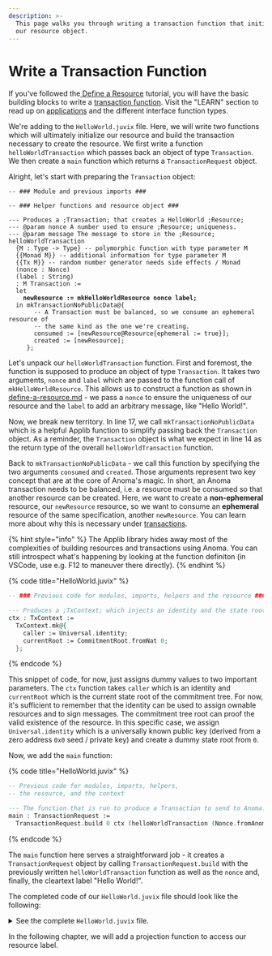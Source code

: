 ```yaml
---
description: >-
  This page walks you through writing a transaction function that initializes
  our resource object.
---
```


# Write a Transaction Function

If you've followed the[ Define a Resource](define-a-resource.md) tutorial, you will have the basic building blocks to write a [transaction function](../../learn/applications/interface.md#transaction-functions). Visit the "LEARN" section to read up on [applications](../../learn/applications/) and the different interface function types.

We're adding to the `HelloWorld.juvix` file. Here, we will write two functions which will ultimately initialize our resource and build the transaction necessary to create the resource. We first write a function `helloWorldTransaction` which passes back an object of type `Transaction`. We then create a `main` function which returns a `TransactionRequest` object.

Alright, let's start with preparing the `Transaction` object:

<pre class="language-agda" data-title="HelloWorld.juvix" data-line-numbers><code class="lang-agda">-- ### Module and previous imports ###

-- ### Helper functions and resource object ###

--- Produces a ;Transaction; that creates a HelloWorld ;Resource;
--- @param nonce A number used to ensure ;Resource; uniqueness.
--- @param message The message to store in the ;Resource;
helloWorldTransaction
  {M : Type -> Type} -- polymorphic function with type parameter M
  {{Monad M}} -- additional information for type parameter M
  {{Tx M}} -- random number generator needs side effects / Monad
  (nonce : Nonce) 
  (label : String) 
  : M Transaction :=
  let
<strong>    newResource := mkHelloWorldResource nonce label;
</strong>  in mkTransactionNoPublicData@{
       -- A Transaction must be balanced, so we consume an ephemeral resource of
       -- the same kind as the one we're creating.
       consumed := [newResource@Resource{ephemeral := true}];
       created := [newResource];
     };
</code></pre>

Let's unpack our `helloWorldTransaction` function. First and foremost, the function is supposed to produce an object of type `Transaction`. It takes two arguments, `nonce` and `label` which are passed to the function call of `mkHelloWorldResource`. This allows us to construct a function as shown in [define-a-resource.md](define-a-resource.md "mention") - we pass a `nonce` to ensure the uniqueness of our resource and the `label` to add an arbitrary message, like "Hello World!".

Now, we break new territory. In line 17, we call `mkTransactionNoPublicData` which is a helpful Applib function to simplify passing back the `Transaction` object. As a reminder, the `Transaction` object is what we expect in line 14 as the return type of the overall `helloWorldTransaction` function.&#x20;

Back to `mkTransactionNoPublicData` - we call this function by specifying the two arguments `consumed` and `created`. Those arguments represent two key concept that are at the core of Anoma's magic. In short, an Anoma transaction needs to be balanced, i.e. a resource must be consumed so that another resource can be created. Here, we want to create a **non-ephemeral** resource, our `newResource` resource, so we want to consume an **ephemeral** resource of the same specification, another `newResource`. You can learn more about why this is necessary under [transactions](../../learn/transactions/ "mention").

{% hint style="info" %}
The Applib library hides away most of the complexities of building resources and transactions using Anoma. You can still introspect what's happening by looking at the function definiton (in VSCode, use e.g. F12 to maneuver there directly).
{% endhint %}

{% code title="HelloWorld.juvix" %}
```agda
-- ### Previous code for modules, imports, helpers and the resource ###

--- Produces a ;TxContext; which injects an identity and the state root of a commitment tree into the ;TransactionRequest;
ctx : TxContext :=
  TxContext.mk@{
    caller := Universal.identity;
    currentRoot := CommitmentRoot.fromNat 0;
  };
```
{% endcode %}

This snippet of code, for now, just assigns dummy values to two important parameters. The `ctx` function takes `caller` which is an identity and `currentRoot` which is the current state root of the commitment tree. For now, it's sufficient to remember that the identity can be used to assign ownable resources and to sign messages. The commitment tree root can proof the valid existence of the resource. In this specific case, we assign `Universal.identity` which is a universally known public key (derived from a zero address `0x0` seed / private key) and create a dummy state root from `0`.

Now, we add the `main` function:

{% code title="HelloWorld.juvix" %}
```agda
-- Previous code for modules, imports, helpers, 
-- the resource, and the context

--- The function that is run to produce a Transaction to send to Anoma.
main : TransactionRequest :=
  TransactionRequest.build 0 ctx (helloWorldTransaction (Nonce.fromAnomaAtom 0) "Hello World!\n");
```
{% endcode %}

The `main` function here serves a straightforward job - it creates a `TransactionRequest` object by calling `TransactionRequest.build` with the previously written `helloWorldTransaction` function as well as the `nonce` and, finally, the cleartext label "Hello World!".

The completed code of our `HelloWorld.juvix` file should look like the following:

<details>

<summary>See the complete <code>HelloWorld.juvix</code> file.</summary>

{% code title="HelloWorld.juvix" %}
```agda
module HelloWorld;

import Stdlib.Prelude open;
import Applib open;
import Anoma.Encode open;

--- A logic function that is always valid.
logic : Logic := Logic.mk \{_ := true};

--- Creates a new ;Resource; that stores a ;String; message.
--- @param nonce A number used to ensure resource uniqueness
--- @param message The message to store in the ;Resource;.
mkHelloWorldResource
  (nonce : Nonce)
  (message : String)
  {ephemeral : Bool := false}
  : Resource :=
  Resource.mk@{
    label := Label.fromNat (builtinAnomaEncode message);
    logic := Encoded.encode logic;
    value := AnomaAtom.fromNat 0;
    quantity := 1;
    nonce := Nonce.toRaw nonce;
    ephemeral;
    unusedRandSeed := 0;
    nullifierKeyCommitment := AnomaAtom.fromNat 0;
  };

--- Produces a ;Transaction; that creates a HelloWorld ;Resource;
--- @param nonce A number used to ensure ;Resource; uniqueness.
--- @param message The message to store in the ;Resource;
helloWorldTransaction
  {M : Type -> Type} -- polymorphic function with type parameter M
  {{Monad M}} -- additional information for type parameter M
  {{Tx M}} -- random number generator needs side effects / Monad
  (nonce : Nonce)
  (label : String)
  : M Transaction :=
  let
    newResource := mkHelloWorldResource nonce label;
  in mkTransactionNoPublicData@{
       -- A Transaction must be balanced, so we consume an ephemeral resource of
       -- the same kind as the one we're creating.
       consumed := [newResource@Resource{ephemeral := true}];
       created := [newResource];
     };

--- Produces a ;TxContext; which injects an identity and the state root of a commitment tree into the ;TransactionRequest;
ctx : TxContext :=
  TxContext.mk@{
    caller := Universal.identity;
    currentRoot := CommitmentRoot.fromNat 0;
  };

--- The function that is run to produce a Transaction to send to Anoma.
main : TransactionRequest :=
  TransactionRequest.build 0 ctx (helloWorldTransaction (Nonce.fromAnomaAtom 0) "Hello World!\n");
```
{% endcode %}

</details>

In the following chapter, we will add a projection function to access our resource label.
